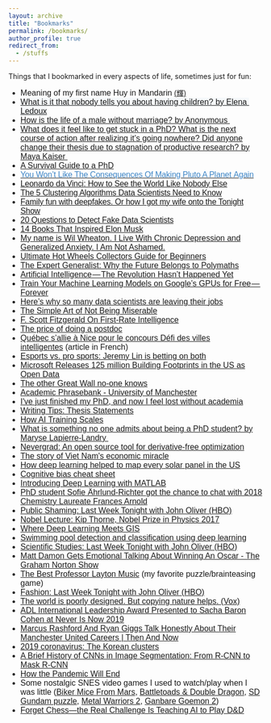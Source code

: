 ```yaml
---
layout: archive
title: "Bookmarks"
permalink: /bookmarks/
author_profile: true
redirect_from:
  - /stuffs
---
```


Things that I bookmarked in every aspects of life, sometimes just for fun:

<ul><li><font face="trebuchet ms, sans-serif" size="3">Meaning of my first name Huy in Mandarin </font><span style="font-family:trebuchet ms,sans-serif;font-size:small"></span><span style="font-family:trebuchet ms,sans-serif;color:rgb(0,0,0)"><a href="https://en.wiktionary.org/wiki/%E8%BC%9D">(輝)</a></span></li>
<li><font face="trebuchet ms, sans-serif" size="3" style="white-space:pre-wrap;background-color:rgb(245,248,250)"><a href="http://qr.ae/TUTqGe" style="white-space:pre-wrap;background-color:rgb(245,248,250)">What is it that nobody tells you about having children? by Elena Ledoux</a></font></li>
<li><a href="http://qr.ae/TUTqGH"><font face="trebuchet ms, sans-serif" size="3">How is the life of a male without marriage? by Anonymous&nbsp;</font></a></li>
<li><font face="trebuchet ms, sans-serif" size="3"><a href="http://qr.ae/TUTqGO">What does it feel like to get stuck in a PhD? What is the next course of action after realizing it’s going nowhere? Did anyone change their thesis due to stagnation of productive research? by Maya Kaiser&nbsp;</a></font></li>
<li><font face="trebuchet ms, sans-serif" size="3"><a href="http://karpathy.github.io/2016/09/07/phd/">A Survival Guide to a PhD</a></font></li>
<li><a href="https://medium.com/starts-with-a-bang/you-wont-like-the-consequences-of-making-pluto-a-planet-again-3019b2077129" style="letter-spacing:-0.015em"><font color="#3d85c6" face="trebuchet ms, sans-serif" size="3">You Won’t Like The Consequences Of Making Pluto A Planet&nbsp;Again</font></a></li>
<li><a href="https://medium.com/personal-growth/leonardo-da-vinci-how-to-see-the-world-like-nobody-else-7eb9d60dacac" style="letter-spacing:-0.21px"><font face="trebuchet ms, sans-serif" size="3">Leonardo da Vinci: How to See the World Like Nobody Else</font></a></li>
<li><a href="https://towardsdatascience.com/the-5-clustering-algorithms-data-scientists-need-to-know-a36d136ef68" style="letter-spacing:-0.24px;background-color:transparent"><font face="trebuchet ms, sans-serif" size="3">The 5 Clustering Algorithms Data Scientists Need to Know</font></a></li>
<li><a href="https://towardsdatascience.com/family-fun-with-deepfakes-or-how-i-got-my-wife-onto-the-tonight-show-a4454775c011" style="letter-spacing:-0.24px"><font face="trebuchet ms, sans-serif" size="3">Family fun with deepfakes. Or how I got my wife onto the Tonight Show</font></a></li>
<li><a href="https://www.kdnuggets.com/2016/01/20-questions-to-detect-fake-data-scientists.html" style="letter-spacing:-0.24px"><font face="trebuchet ms, sans-serif" size="3">20 Questions to Detect Fake Data Scientists</font></a></li>
<li><a href="http://time.com/4122837/elon-musk-book-recommendations/"><font face="trebuchet ms, sans-serif" size="3">14 Books That Inspired Elon Musk</font></a></li>
<li><a href="https://medium.com/@wilw/my-name-is-wil-wheaton-i-live-with-chronic-depression-and-generalized-anxiety-i-am-not-ashamed-8f693f9c0af1"><font face="trebuchet ms, sans-serif" size="3">My name is Wil Wheaton. I Live With Chronic Depression and Generalized Anxiety. I Am Not Ashamed.</font></a></li>
<li><a href="http://blog.wheelsbywovka.com/ultimate-hot-wheels-collectors-guide-beginners-2016-edition/"><font face="trebuchet ms, sans-serif" size="3">Ultimate Hot Wheels Collectors Guide for Beginners</font></a></li>
<li><a href="https://medium.com/@ztrana/the-expert-generalist-why-the-future-belongs-to-polymaths-46b0e9edc7bc"><font face="trebuchet ms, sans-serif" size="3">The Expert Generalist: Why the Future Belongs to Polymaths</font></a></li>
<li><a href="https://medium.com/@mijordan3/artificial-intelligence-the-revolution-hasnt-happened-yet-5e1d5812e1e7"><font face="trebuchet ms, sans-serif" size="3">Artificial Intelligence — The Revolution Hasn’t Happened Yet</font></a></li>
<li><a href="https://hackernoon.com/train-your-machine-learning-models-on-googles-gpus-for-free-forever-a41bd309d6ad"><font face="trebuchet ms, sans-serif" size="3">Train Your Machine Learning Models on Google’s GPUs for Free — Forever</font></a></li>
<li><a href="https://towardsdatascience.com/why-so-many-data-scientists-are-leaving-their-jobs-a1f0329d7ea4"><font face="trebuchet ms, sans-serif" size="3">Here’s why so many data scientists are leaving their jobs</font></a></li>
<li><a href="https://medium.com/personal-growth/the-simple-art-of-not-being-miserable-b374f42bc318"><font face="trebuchet ms, sans-serif" size="3">The Simple Art of Not Being Miserable</font></a></li>
<li><a href="https://medium.com/personal-growth/f-scott-fitzgerald-on-first-rate-intelligence-7cf8ea002794"><font face="trebuchet ms, sans-serif" size="3">F. Scott Fitzgerald On First-Rate Intelligence</font></a></li>
<li><a href="http://www.sciencemag.org/careers/2017/01/price-doing-postdoc?utm_source=sciencemagazine&amp;utm_medium=facebook-text&amp;utm_campaign=postdocprice-10365"><font face="trebuchet ms, sans-serif" size="3">The price of doing a postdoc</font></a></li>
<li><font face="trebuchet ms, sans-serif" size="3"><a href="https://www.lesoleil.com/actualite/quebec-sallie-a-nice-pour-le-concours-defi-des-villes-intelligentes-0780e6eaa1f92724d00f70c417b0a8b8">Québec s’allie à Nice pour le concours Défi des villes intelligentes</a><span style="background-color:transparent">&nbsp;(article in French)</span></font></li>
<li><a href="https://qz.com/1438337/esports-vs-pro-sports-jeremy-lin-is-betting-on-both/"><font face="trebuchet ms, sans-serif" size="3">Esports vs. pro sports: Jeremy Lin is betting on both</font></a></li>
<li><a href="https://blogs.bing.com/maps/2018-06/microsoft-releases-125-million-building-footprints-in-the-us-as-open-data"><font face="trebuchet ms, sans-serif" size="3">Microsoft Releases 125 million Building Footprints in the US as Open Data</font></a></li>
<li><a href="https://www.bbc.com/reel/video/p06jpl8v/The-other-Great-Wall-no--one-knows"><font face="trebuchet ms, sans-serif" size="3">The other Great Wall no-one knows</font></a></li>
<li><a href="http://www.phrasebank.manchester.ac.uk/"><font face="trebuchet ms, sans-serif" size="3">Academic Phrasebank - University of Manchester</font></a></li>
<li><a href="https://www.theguardian.com/education/2018/sep/28/ive-just-finished-my-phd-and-now-i-feel-lost-without-academia"><font face="trebuchet ms, sans-serif" size="3">I've just finished my PhD, and now I feel lost without academia</font></a></li>
<li><a href="http://www.cws.illinois.edu/workshop/writers/tips/thesis/"><font face="trebuchet ms, sans-serif" size="3">Writing Tips: Thesis Statements</font></a></li>
<li><a href="https://blog.openai.com/science-of-ai/"><font face="trebuchet ms, sans-serif" size="3">How AI Training Scales</font></a></li>
<li><a href="https://www.quora.com/What-is-something-no-one-admits-about-being-a-PhD-student/answer/Maryse-Lapierre-Landry?ch=2"><font face="trebuchet ms, sans-serif" size="3">What is something no one admits about being a PhD student? by Maryse Lapierre-Landry&nbsp;</font></a></li>
<li><a href="https://code.fb.com/ai-research/nevergrad/"><font face="trebuchet ms, sans-serif" size="3">Nevergrad: An open source tool for derivative-free optimization</font></a></li>
<li><a href="https://www.weforum.org/agenda/2018/09/how-vietnam-became-an-economic-miracle?utm_source=Facebook%20Videos&amp;utm_medium=Facebook%20Videos&amp;utm_campaign=Facebook%20Video%20Blogs"><font face="trebuchet ms, sans-serif" size="3">The story of Viet Nam's economic miracle</font></a></li>
<li><a href="https://www.technologyreview.com/the-download/612650/how-deep-learning-helped-to-map-every-solar-panel-in-the-us/?utm_source=facebook&amp;utm_medium=tr_social&amp;utm_campaign=site_visitor.unpaid.engagement&amp;fbclid=IwAR34HrOqrQyI8kYIunly7UG5O_wpmYRaWciVDm8-dTHpORyhWO_CwqO4otg&amp;fbclid=IwAR0YthBo73huTSeaYrxu-s04oQCN-R-1zdMba5Xi0KrxPiWPMYQJtByPYU8"><font face="trebuchet ms, sans-serif" size="3">How deep learning helped to map every solar panel in the US</font></a></li>
<li><a href="https://betterhumans.coach.me/cognitive-bias-cheat-sheet-55a472476b18?fbclid=IwAR3KTjMJbN8j0IMt9hvyegRFF8P2xVw8tLBGnMgS6J6nCeYBE_3YxIYaS4M"><font face="trebuchet ms, sans-serif" size="3">Cognitive bias cheat sheet</font></a></li>
<li><a href="https://www.mathworks.com/content/dam/mathworks/tag-team/Objects/d/80879v00_Deep_Learning_ebook.pdf"><font face="trebuchet ms, sans-serif" size="3">Introducing Deep Learning&nbsp;<span style="background-color:transparent">with MATLAB</span></font></a></li>
<li><a href="https://www.facebook.com/nobelprize/videos/2206766369584574/" style="background-color:transparent"><font face="trebuchet ms, sans-serif" size="3">PhD student Sofie Ährlund-Richter got the chance to chat with 2018 Chemistry Laureate Frances Arnold</font></a></li>
<li><a href="https://youtu.be/Yq7Eh6JTKIg"><font face="trebuchet ms, sans-serif" size="3">Public Shaming: Last Week Tonight with John Oliver (HBO)</font></a></li>
<li><a href="https://www.youtube.com/watch?v=TZLvEp_xjnY"><font face="trebuchet ms, sans-serif" size="3">Nobel Lecture: Kip Thorne, Nobel Prize in Physics 2017</font></a></li>
<li><a href="https://www.esri.com/about/newsroom/arcwatch/where-deep-learning-meets-gis/?adumkts=social&amp;utm_source=social&amp;aduc=social&amp;adum=external&amp;aduSF=twitter&amp;aduca=social_branding&amp;aduco=arcwatch_deep_learning_GIS&amp;aduat=webpage&amp;sf_id=701f2000000n9YHAAY&amp;adbsc=social_branding_20190625_2790191&amp;adbid=1143567288857026560&amp;adbpl=tw&amp;adbpr=16132791"><font face="trebuchet ms, sans-serif" size="3">Where Deep Learning Meets GIS</font></a></li>
<li><a href="https://medium.com/geoai/swimming-pool-detection-and-classification-using-deep-learning-aaf4a3a5e652"><font face="trebuchet ms, sans-serif" size="3">Swimming pool detection and classification using deep learning</font></a></li>
<li><a href="https://www.youtube.com/watch?v=0Rnq1NpHdmw"><font face="trebuchet ms, sans-serif" size="3">Scientific Studies: Last Week Tonight with John Oliver (HBO)</font></a></li>
<li><a href="https://www.youtube.com/watch?v=Jf4hSjUNInU"><font face="trebuchet ms, sans-serif" size="3">Matt Damon Gets Emotional Talking About Winning An Oscar - The Graham Norton Show</font></a></li>
<li><font face="trebuchet ms, sans-serif" size="3"><a href="https://www.youtube.com/watch?v=PdBjCkWXbls">The Best Professor Layton Music</a><span style="background-color:transparent">&nbsp;(my favorite puzzle/brainteasing game)</span></font></li>
<li><a href="https://www.youtube.com/watch?v=VdLf4fihP78"><font face="trebuchet ms, sans-serif" size="3">Fashion: Last Week Tonight with John Oliver (HBO)</font></a></li>
<li><a href="https://www.youtube.com/watch?v=iMtXqTmfta0"><font face="trebuchet ms, sans-serif" size="3">The world is poorly designed. But copying nature helps. (Vox)</font></a></li>
<li><font face="trebuchet ms, sans-serif" size="3" style="font-variant:var(--ytd-video-primary-info-renderer-title-font-variant,inherit)"><a href="https://youtu.be/ymaWq5yZIYM" style="font-variant:var(--ytd-video-primary-info-renderer-title-font-variant,inherit)">ADL International Leadership Award Presented to Sacha Baron Cohen at Never Is Now 2019</a></font></li>
<li><span style="background-color:transparent"><font face="trebuchet ms, sans-serif" size="3"><a href="https://www.youtube.com/watch?v=OVZzukNBR8k">Marcus Rashford And Ryan Giggs Talk Honestly About Their Manchester United Careers | Then And Now</a></font></span></li>
<li><span style="background-color:transparent"><font face="trebuchet ms, sans-serif" size="3"><a href="https://graphics.reuters.com/CHINA-HEALTH-SOUTHKOREA-CLUSTERS/0100B5G33SB/index.html">2019 coronavirus:&nbsp;The Korean clusters</a></font></span></li>
<li><span style="background-color:transparent"><font face="trebuchet ms, sans-serif" size="3"><a href="https://blog.athelas.com/a-brief-history-of-cnns-in-image-segmentation-from-r-cnn-to-mask-r-cnn-34ea83205de4">A Brief History of CNNs in Image Segmentation: From R-CNN to Mask R-CNN</a></font></span></li>
<li><span style="background-color:transparent"><font face="trebuchet ms, sans-serif" size="3"><a href="https://www.theatlantic.com/health/archive/2020/03/how-will-coronavirus-end/608719/?linkId=85439737">How the Pandemic Will End</a></font></span></li>
<li><span style="background-color:transparent"><font face="trebuchet ms, sans-serif" size="3">Some&nbsp;nostalgic SNES video games I used to watch/play when I was little (<a href="https://www.youtube.com/watch?v=C_-RLtfSEi4">Biker Mice From Mars</a>, <a href="https://www.youtube.com/watch?v=ofTWPtv8X5c">Battletoads &amp; Double Dragon</a>, <a href="https://www.youtube.com/watch?v=aiwrqFwEFtA&amp;list=PLF0YRjI3HrYw-Cvem7NEfilOfH7PxFNP5">SD Gundam puzzle</a>, <a href="https://www.youtube.com/watch?v=VNQ6Qf7krKI">Metal Warriors 2</a>,&nbsp;</font></span><font face="trebuchet ms, sans-serif" size="3"><a href="https://www.youtube.com/watch?v=ob648xBCMEw">Ganbare Goemon 2</a><span style="color:var(--ytd-video-primary-info-renderer-title-color,var(--yt-spec-text-primary));font-variant:var(--ytd-video-primary-info-renderer-title-font-variant,inherit);background-color:transparent">)</span></font></li>
<li><span style="background-color:transparent"><font face="trebuchet ms, sans-serif" size="3"><a href="https://www.wired.com/story/forget-chess-real-challenge-teaching-ai-play-dandd/">Forget Chess—the Real Challenge Is Teaching AI to Play D&amp;D</a></font></span></li></ul>